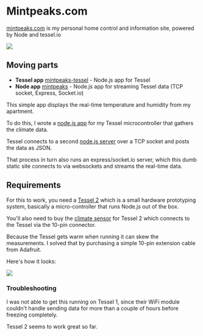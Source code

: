 # Mintpeaks.com

[mintpeaks.com](http://mintpeaks.com) is my personal home control and information site, powered by Node and tessel.io

![](http://mintpeaks.com/assets/mintpeakscom.png)

## Moving parts

- **Tessel app** [mintpeaks-tessel](https://github.com/mihar/mintpeaks-tessel) - Node.js app for Tessel
- **Node app** [mintpeaks](https://github.com/mihar/mintpeaks) - Node.js app for streaming Tessel data (TCP socket, Express, Socket.io)

This simple app displays the real-time temperature and humidity from my apartment.

To do this, I wrote a [node.js app](https://github.com/mihar/mintpeaks-tessel) for my Tessel microcontroller that gathers the climate data.

Tessel connects to a second [node.js server](https://github.com/mihar/mintpeaks) over a TCP socket and posts the data as JSON.

That process in turn also runs an express/socket.io server, which this dumb static site connects to via websockets and streams the real-time data.

## Requirements

For this to work, you need a [Tessel 2]() which is a small hardware prototyping system, basically a micro-controller that runs Node.js out of the box.

You'll also need to buy the [climate sensor](https://tessel.io/modules#module-climate) for Tessel 2 which connects to the Tessel via the 10-pin connector.

Because the Tessel gets warm when running it can skew the measurements. I solved that by purchasing a simple 10-pin extension cable from Adafruit.

Here's how it looks:

![](http://mintpeaks.com/assets/tessel-cables.jpg)

### Troubleshooting

I was not able to get this running on Tessel 1, since their WiFi module couldn't handle sending data for more than a couple of hours before freezing completely.

Tessel 2 seems to work great so far.
